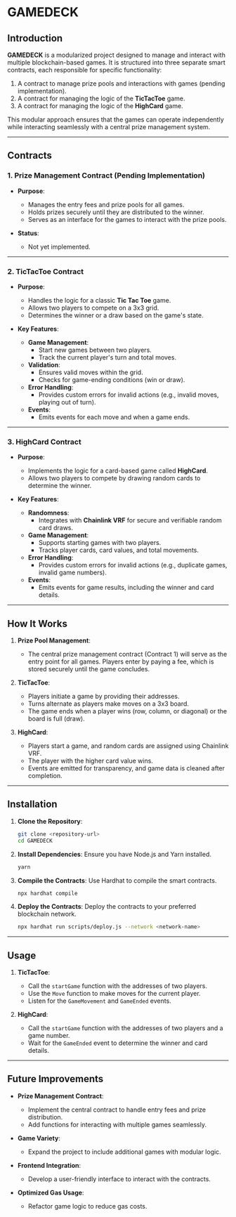 
# GAMEDECK

## Introduction

**GAMEDECK** is a modularized project designed to manage and interact with multiple blockchain-based games. It is structured into three separate smart contracts, each responsible for specific functionality:

1. A contract to manage prize pools and interactions with games (pending implementation).
2. A contract for managing the logic of the **TicTacToe** game.
3. A contract for managing the logic of the **HighCard** game.

This modular approach ensures that the games can operate independently while interacting seamlessly with a central prize management system.

---

## Contracts

### 1. Prize Management Contract (Pending Implementation)

- **Purpose**: 
  - Manages the entry fees and prize pools for all games.
  - Holds prizes securely until they are distributed to the winner.
  - Serves as an interface for the games to interact with the prize pools.
  
- **Status**: 
  - Not yet implemented.

---

### 2. TicTacToe Contract

- **Purpose**:
  - Handles the logic for a classic **Tic Tac Toe** game.
  - Allows two players to compete on a 3x3 grid.
  - Determines the winner or a draw based on the game's state.

- **Key Features**:
  - **Game Management**:
    - Start new games between two players.
    - Track the current player's turn and total moves.
  - **Validation**:
    - Ensures valid moves within the grid.
    - Checks for game-ending conditions (win or draw).
  - **Error Handling**:
    - Provides custom errors for invalid actions (e.g., invalid moves, playing out of turn).
  - **Events**:
    - Emits events for each move and when a game ends.

---

### 3. HighCard Contract

- **Purpose**:
  - Implements the logic for a card-based game called **HighCard**.
  - Allows two players to compete by drawing random cards to determine the winner.

- **Key Features**:
  - **Randomness**:
    - Integrates with **Chainlink VRF** for secure and verifiable random card draws.
  - **Game Management**:
    - Supports starting games with two players.
    - Tracks player cards, card values, and total movements.
  - **Error Handling**:
    - Provides custom errors for invalid actions (e.g., duplicate games, invalid game numbers).
  - **Events**:
    - Emits events for game results, including the winner and card details.

---

## How It Works

1. **Prize Pool Management**:
   - The central prize management contract (Contract 1) will serve as the entry point for all games. Players enter by paying a fee, which is stored securely until the game concludes.

2. **TicTacToe**:
   - Players initiate a game by providing their addresses.
   - Turns alternate as players make moves on a 3x3 board.
   - The game ends when a player wins (row, column, or diagonal) or the board is full (draw).

3. **HighCard**:
   - Players start a game, and random cards are assigned using Chainlink VRF.
   - The player with the higher card value wins.
   - Events are emitted for transparency, and game data is cleaned after completion.

---

## Installation

1. **Clone the Repository**:
   ```bash
   git clone <repository-url>
   cd GAMEDECK
   ```

2. **Install Dependencies**:
   Ensure you have Node.js and Yarn installed.
   ```bash
   yarn
   ```

3. **Compile the Contracts**:
   Use Hardhat to compile the smart contracts.
   ```bash
   npx hardhat compile
   ```

4. **Deploy the Contracts**:
   Deploy the contracts to your preferred blockchain network.
   ```bash
   npx hardhat run scripts/deploy.js --network <network-name>
   ```

---

## Usage

1. **TicTacToe**:
   - Call the `startGame` function with the addresses of two players.
   - Use the `Move` function to make moves for the current player.
   - Listen for the `GameMovement` and `GameEnded` events.

2. **HighCard**:
   - Call the `startGame` function with the addresses of two players and a game number.
   - Wait for the `GameEnded` event to determine the winner and card details.

---

## Future Improvements

- **Prize Management Contract**:
  - Implement the central contract to handle entry fees and prize distribution.
  - Add functions for interacting with multiple games seamlessly.

- **Game Variety**:
  - Expand the project to include additional games with modular logic.

- **Frontend Integration**:
  - Develop a user-friendly interface to interact with the contracts.

- **Optimized Gas Usage**:
  - Refactor game logic to reduce gas costs.

